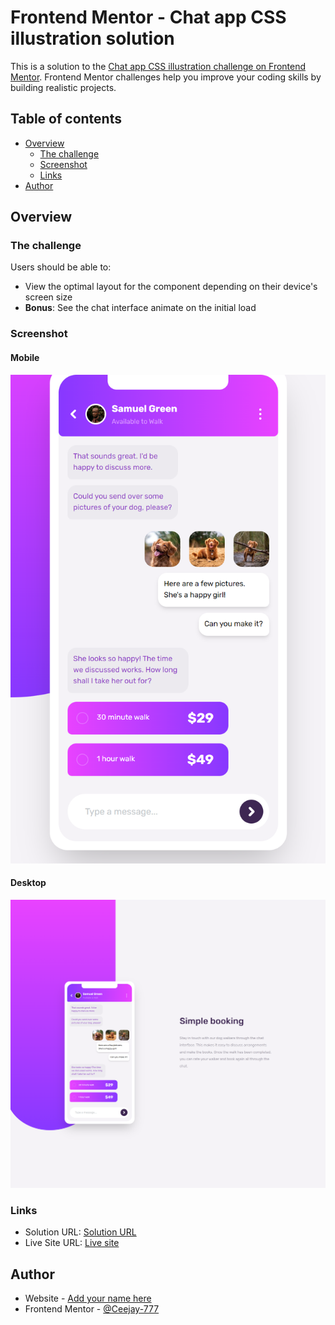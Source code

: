# Frontend Mentor - Chat app CSS illustration solution

This is a solution to the [Chat app CSS illustration challenge on Frontend Mentor](https://www.frontendmentor.io/challenges/chat-app-css-illustration-O5auMkFqY). Frontend Mentor challenges help you improve your coding skills by building realistic projects.

## Table of contents

- [Overview](#overview)
  - [The challenge](#the-challenge)
  - [Screenshot](#screenshot)
  - [Links](#links)
- [Author](#author)

## Overview

### The challenge

Users should be able to:

- View the optimal layout for the component depending on their device's screen size
- **Bonus**: See the chat interface animate on the initial load

### Screenshot

#### Mobile

![](./images/chat-illustration-mobile.png)

#### Desktop

![](./images/chat-illustration-desktop.png)

### Links

- Solution URL: [Solution URL](https://github.com/Ceejay-777/chat-app-illustration)
- Live Site URL: [Live site](https://chat-app-illustration-ashy.vercel.app/)

## Author

- Website - [Add your name here](https://resume-bay-xi.vercel.app/)
- Frontend Mentor - [@Ceejay-777](https://www.frontendmentor.io/profile/Ceejay-777)
